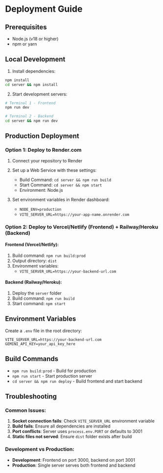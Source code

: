 # Deployment Guide

## Prerequisites
- Node.js (v18 or higher)
- npm or yarn

## Local Development

1. Install dependencies:
```bash
npm install
cd server && npm install
```

2. Start development servers:
```bash
# Terminal 1 - Frontend
npm run dev

# Terminal 2 - Backend
cd server && npm run dev
```

## Production Deployment

### Option 1: Deploy to Render.com

1. Connect your repository to Render
2. Set up a Web Service with these settings:
   - Build Command: `cd server && npm run build`
   - Start Command: `cd server && npm start`
   - Environment: Node.js

3. Set environment variables in Render dashboard:
   - `NODE_ENV=production`
   - `VITE_SERVER_URL=https://your-app-name.onrender.com`

### Option 2: Deploy to Vercel/Netlify (Frontend) + Railway/Heroku (Backend)

#### Frontend (Vercel/Netlify):
1. Build command: `npm run build:prod`
2. Output directory: `dist`
3. Environment variables:
   - `VITE_SERVER_URL=https://your-backend-url.com`

#### Backend (Railway/Heroku):
1. Deploy the `server` folder
2. Build command: `npm run build`
3. Start command: `npm start`

## Environment Variables

Create a `.env` file in the root directory:

```env
VITE_SERVER_URL=https://your-backend-url.com
GEMINI_API_KEY=your_api_key_here
```

## Build Commands

- `npm run build:prod` - Build for production
- `npm run start` - Start production server
- `cd server && npm run deploy` - Build frontend and start backend

## Troubleshooting

### Common Issues:

1. **Socket connection fails**: Check `VITE_SERVER_URL` environment variable
2. **Build fails**: Ensure all dependencies are installed
3. **Port conflicts**: Server uses `process.env.PORT` or defaults to 3001
4. **Static files not served**: Ensure `dist` folder exists after build

### Development vs Production:

- **Development**: Frontend on port 3000, backend on port 3001
- **Production**: Single server serves both frontend and backend
